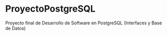 # ProyectoPostgreSQL
Proyecto final de Desarrollo de Software en PostgreSQL (Interfaces y Base de Datos)
